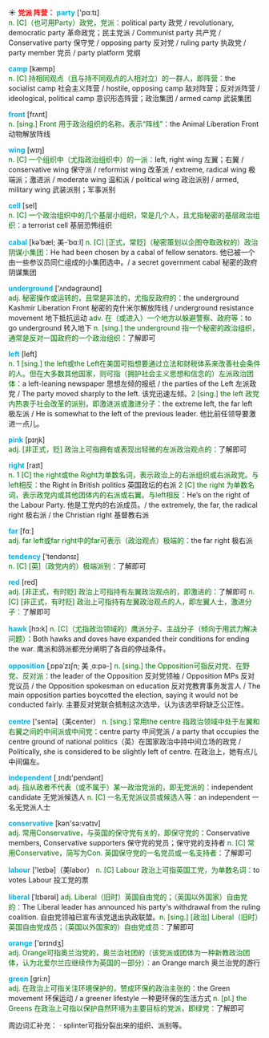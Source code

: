 ☀ <font color="red">**党派 阵营：**</font>
<font color="sky blue">**party**</font> ['pɑːtɪ]  
<font color="rgb(227, 108, 9)">n. [C]（也可用Party）政党，党派：</font>political party 政党 / revolutionary, democratic party 革命政党；民主党派 / Communist party 共产党 / Conservative party 保守党 / opposing party 反对党 / ruling party 执政党 / party member 党员 / party platform 党纲

<font color="sky blue">**camp**</font> [kæmp]  
<font color="rgb(227, 108, 9)">n. [C] 持相同观点（且与持不同观点的人相对立）的一群人，即阵营：</font>the socialist camp 社会主义阵营 / hostile, opposing camp 敌对阵营；反对派阵营 / ideological, political camp 意识形态阵营；政治集团 / armed camp 武装集团

<font color="sky blue">**front**</font> [frʌnt]  
<font color="rgb(227, 108, 9)">n. [sing.] Front 用于政治组织的名称，表示“阵线”：</font>the Animal Liberation Front 动物解放阵线

<font color="sky blue">**wing**</font> [wɪŋ]  
<font color="rgb(227, 108, 9)">n. [C] 一个组织中（尤指政治组织中）的一派：</font>left, right wing 左翼；右翼 / conservative wing 保守派 / reformist wing 改革派 / extreme, radical wing 极端派；激进派 / moderate wing 温和派 / political wing 政治派别 / armed, military wing 武装派别；军事派别

<font color="sky blue">**cell**</font> [sel]  
<font color="rgb(227, 108, 9)">n. [C] 一个政治组织中的几个基层小组织，常是几个人，且尤指秘密的基层政治组织：</font>a terrorist cell 基层恐怖组织
           
<font color="sky blue">**cabal**</font> [kəˈbæl; 美-ˈbɑ:l]
<font color="rgb(227, 108, 9)">n. [C] [正式，常贬]（秘密策划以企图夺取政权的）政治阴谋小集团：</font>He had been chosen by a cabal of fellow senators. 他已被一个由一些参议员同仁组成的小集团选中。/ a secret government cabal 秘密的政府阴谋集团

<font color="sky blue">**underground**</font> ['ʌndəɡraʊnd]  
<font color="rgb(227, 108, 9)">adj. 秘密操作或运转的，且常是非法的，尤指反政府的：</font>the underground Kashmir Liberation Front 秘密的克什米尔解放阵线 / underground resistance movement 地下抵抗运动 <font color="rgb(227, 108, 9)">adv. 在（或进入）一个地方以躲避警察、政府等：</font>to go underground 转入地下 <font color="rgb(227, 108, 9)">n. [sing.] the underground 指一个秘密的政治组织，通常是反对一国政府的一个政治组织：</font>了解即可

<font color="sky blue">**left**</font> [left]  
<font color="rgb(227, 108, 9)">n. 1 [sing.] the left或the Left在美国可指想要通过立法和财税体系来改善社会条件的人。但在大多数其他国家，则可指（拥护社会主义思想和信念的）左派政治团体：</font>a left-leaning newspaper 思想左倾的报纸 / the parties of the Left 左派政党 / The party moved sharply to the left. 该党迅速左倾。<font color="rgb(227, 108, 9)">2 [sing.] the left 政党内热衷于社会改革的派别，即激进派或激进分子：</font>the extreme left, the far left 极左派 / He is somewhat to the left of the previous leader. 他比前任领导要激进一点儿。

<font color="sky blue">**pink**</font> [pɪŋk]  
<font color="rgb(227, 108, 9)">adj. [非正式，贬] 政治上可指拥有或表现出轻微的左派政治观点的：</font>了解即可

<font color="sky blue">**right**</font> [raɪt]  
<font color="rgb(227, 108, 9)">n. 1 [C] the right或the Right为单数名词，表示政治上的右派组织或右派政党。与left相反：</font>the Right in British politics 英国政坛的右派 <font color="rgb(227, 108, 9)">2 [C] the right 为单数名词，表示政党内或其他团体内的右派或右翼。与left相反：</font>He’s on the right of the Labour Party. 他是工党内的右派成员。/ the extremely, the far, the radical right 极右派 / the Christian right 基督教右派

<font color="sky blue">**far**</font> [fɑː]  
<font color="rgb(227, 108, 9)">adj. far left或far right中的far可表示（政治观点）极端的：</font>the far right 极右派

<font color="sky blue">**tendency**</font> ['tendənsɪ]  
<font color="rgb(227, 108, 9)">n. [C] [英]（政党内的）极端派别：</font>了解即可 

<font color="sky blue">**red**</font> [red]  
<font color="rgb(227, 108, 9)">adj. [非正式，有时贬] 政治上可指持有左翼政治观点的，即激进的：</font>了解即可 <font color="rgb(227, 108, 9)">n. [C] [非正式，有时贬] 政治上可指持有左翼政治观点的人，即左翼人士，激进分子：</font>了解即可
           
<font color="sky blue">**hawk**</font> [hɔ:k]
<font color="rgb(227, 108, 9)">n. [C]（尤指政治领域的）鹰派分子、主战分子（倾向于用武力解决问题）：</font>Both hawks and doves have expanded their conditions for ending the war. 鹰派和鸽派都充分阐明了各自的停战条件。
           
<font color="sky blue">**opposition**</font> [ˌɒpəˈzɪʃn; 美 ˌɑ:pə-]
<font color="rgb(227, 108, 9)">n. [sing.] the Opposition可指反对党、在野党、反对派：</font>the leader of the Opposition 反对党领袖 / Opposition MPs 反对党议员 / the Opposition spokesman on education 反对党教育事务发言人 / The main opposition parties boycotted the election, saying it would not be conducted fairly. 主要反对党联合抵制这次选举，认为该选举将缺乏公正性。

<font color="sky blue">**centre**</font> ['sentə]（美center） 
<font color="rgb(227, 108, 9)">n. [sing.] 常用the centre 指政治领域中处于左翼和右翼之间的中间派或中间党：</font>centre party 中间党派 / a party that occupies the centre ground of national politics（英）在国家政治中持中间立场的政党 / Politically, she is considered to be slightly left of centre. 在政治上，她有点儿中间偏左。

<font color="sky blue">**independent**</font> [͵ɪndɪ'pendənt]  
<font color="rgb(227, 108, 9)">adj. 指从政者不代表（或不属于）某一政治党派的，即无党派的：</font>independent candidate 无党派候选人 <font color="rgb(227, 108, 9)">n. [C] 一名无党派议员或候选人等：</font>an independent 一名无党派人士

<font color="sky blue">**conservative**</font> [kən'sə:vətɪv]  
<font color="rgb(227, 108, 9)">adj. 常用Conservative，与英国的保守党有关的，即保守党的：</font>Conservative members, Conservative supporters 保守党的党员；保守党的支持者 <font color="rgb(227, 108, 9)">n. [C] 常用Conservative，简写为Con. 英国保守党的一名党员或一名支持者：</font>了解即可

<font color="sky blue">**labour**</font> ['leɪbə]（美labor） 
<font color="rgb(227, 108, 9)">n. [C] Labour 政治上可指英国工党，为单数名词：</font>to votes Labour 投工党的票
           
<font color="sky blue">**liberal**</font> [ˈlɪbərəl]
<font color="rgb(227, 108, 9)">adj. Liberal（旧时）英国自由党的；（英国以外国家）自由党的：</font>The Liberal leader has announced his party's withdrawal from the ruling coalition. 自由党领袖已宣布该党退出执政联盟。<font color="rgb(227, 108, 9)">n. [sing.] [政治] Liberal（旧时）英国自由党成员；（英国以外国家的）自由党成员：</font>了解即可

<font color="sky blue">**orange**</font> ['ɒrɪndӡ]  
<font color="rgb(227, 108, 9)">adj. Orange可指奥兰治党的，奥兰治社团的（该党派或团体为一种新教政治团体，认为北爱尔兰应继续作为英国的一部分）：</font>an Orange march 奥兰治党的游行

<font color="sky blue">**green**</font> [ɡri:n]  
<font color="rgb(227, 108, 9)">adj. 在政治上可指关注环境保护的，赞成环保的政治主张的：</font>the Green movement 环保运动 / a greener lifestyle 一种更环保的生活方式 <font color="rgb(227, 108, 9)">n. [pl.] the Greens 在政治上可指以保护自然环境为主要目标的党派，即绿党：</font>了解即可

周边词汇补充：
· splinter可指分裂出来的组织、派别等。